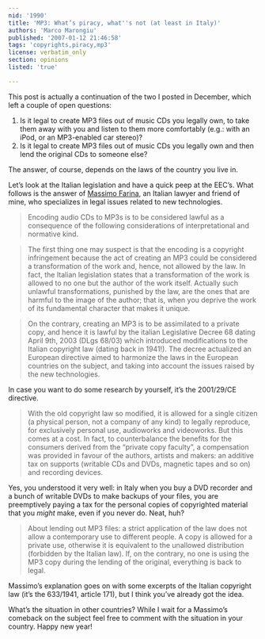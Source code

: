 ```yaml
---
nid: '1990'
title: 'MP3: What’s piracy, what''s not (at least in Italy)'
authors: 'Marco Marongiu'
published: '2007-01-12 21:46:58'
tags: 'copyrights,piracy,mp3'
license: verbatim_only
section: opinions
listed: 'true'

---
```

This post is actually a continuation of the two I posted in December, which left a couple of open questions:


1. Is it legal to create MP3 files out of music CDs you legally own, to take them away with you and listen to them more comfortably (e.g.: with an iPod, or an MP3-enabled car stereo)?
1. Is it legal to create MP3 files out of music CDs you legally own and then lend the original CDs to someone else?

The answer, of course, depends on the laws of the country you live in.


<!--break-->


Let’s look at the Italian legislation and have a quick peep at the EEC’s. What follows is the answer of [Massimo Farina](http://www.massimofarina.it/), an Italian lawyer and friend of mine, who specializes in legal issues related to new technologies.


>Encoding audio CDs to MP3s is to be considered lawful as a consequence of the following considerations of interpretational and normative kind.


>The first thing one may suspect is that the encoding is a copyright infringement because the act of creating an MP3 could be considered a transformation of the work and, hence, not allowed by the law. In fact, the Italian legislation states that a transformation of the work is allowed to no one but the author of the work itself. Actually such unlawful transformations, punished by the law, are the ones that are harmful to the image of the author; that is, when you deprive the work of its fundamental character that makes it unique.


>On the contrary, creating an MP3 is to be assimilated to a private copy, and hence it is lawful by the italian Legislative Decree 68 dating April 9th, 2003 (DLgs 68/03) which introduced modifications to the Italian copyright law (dating back in 1941!). The decree actualized an European directive aimed to harmonize the laws in the European countries on the subject, and taking into account the issues raised by the new technologies.

In case you want to do some research by yourself, it’s the 2001/29/CE directive.


>With the old copyright law so modified, it is allowed for a single citizen (a physical person, not a company of any kind) to legally reproduce, for exclusively personal use, audioworks and videoworks. But this comes at a cost. In fact, to counterbalance the benefits for the consumers derived from the “private copy faculty”, a compensation was provided in favour of the authors, artists and makers: an additive tax on supports (writable CDs and DVDs, magnetic tapes and so on) and recording devices.

Yes, you understood it very well: in Italy when you buy a DVD recorder and a bunch of writable DVDs to make backups of your files, you are preemptively paying a tax for the personal copies of copyrighted material that you _might_ make, even if you never do. Neat, huh?


>About lending out MP3 files: a strict application of the law does not allow a contemporary use to different people. A copy is allowed for a private use, otherwise it is equivalent to the unallowed distribution (forbidden by the Italian law). If, on the contrary, no one is using the MP3 copy during the lending of the original, everything is back to legal.

Massimo’s explanation goes on with some excerpts of the Italian copyright law (it’s the 633/1941, article 171), but I think you’ve already got the idea.

What’s the situation in other countries? While I wait for a Massimo’s comeback on the subject feel free to comment with the situation in your country. Happy new year!

